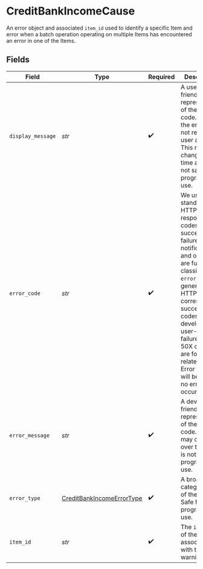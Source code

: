 # CreditBankIncomeCause

An error object and associated `item_id` used to identify a specific Item and error when a batch operation operating on multiple Items has encountered an error in one of the Items.


## Fields

| Field                                                                                                                                                                                                                                                                                                                                        | Type                                                                                                                                                                                                                                                                                                                                         | Required                                                                                                                                                                                                                                                                                                                                     | Description                                                                                                                                                                                                                                                                                                                                  |
| -------------------------------------------------------------------------------------------------------------------------------------------------------------------------------------------------------------------------------------------------------------------------------------------------------------------------------------------- | -------------------------------------------------------------------------------------------------------------------------------------------------------------------------------------------------------------------------------------------------------------------------------------------------------------------------------------------- | -------------------------------------------------------------------------------------------------------------------------------------------------------------------------------------------------------------------------------------------------------------------------------------------------------------------------------------------- | -------------------------------------------------------------------------------------------------------------------------------------------------------------------------------------------------------------------------------------------------------------------------------------------------------------------------------------------- |
| `display_message`                                                                                                                                                                                                                                                                                                                            | *str*                                                                                                                                                                                                                                                                                                                                        | :heavy_check_mark:                                                                                                                                                                                                                                                                                                                           | A user-friendly representation of the error code. null if the error is not related to user action.<br/>This may change over time and is not safe for programmatic use.                                                                                                                                                                       |
| `error_code`                                                                                                                                                                                                                                                                                                                                 | *str*                                                                                                                                                                                                                                                                                                                                        | :heavy_check_mark:                                                                                                                                                                                                                                                                                                                           | We use standard HTTP response codes for success and failure notifications, and our errors are further classified by `error_type`. In general, 200 HTTP codes correspond to success, 40X codes are for developer- or user-related failures, and 50X codes are for Plaid-related issues. Error fields will be `null` if no error has occurred. |
| `error_message`                                                                                                                                                                                                                                                                                                                              | *str*                                                                                                                                                                                                                                                                                                                                        | :heavy_check_mark:                                                                                                                                                                                                                                                                                                                           | A developer-friendly representation of the error code. This may change over time and is not safe for programmatic use.                                                                                                                                                                                                                       |
| `error_type`                                                                                                                                                                                                                                                                                                                                 | [CreditBankIncomeErrorType](../../models/shared/creditbankincomeerrortype.md)                                                                                                                                                                                                                                                                | :heavy_check_mark:                                                                                                                                                                                                                                                                                                                           | A broad categorization of the error. Safe for programmatic use.                                                                                                                                                                                                                                                                              |
| `item_id`                                                                                                                                                                                                                                                                                                                                    | *str*                                                                                                                                                                                                                                                                                                                                        | :heavy_check_mark:                                                                                                                                                                                                                                                                                                                           | The `item_id` of the Item associated with this warning.                                                                                                                                                                                                                                                                                      |